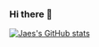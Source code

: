 ### Hi there 👋
[![Jaes's GitHub stats](https://github-readme-stats.vercel.app/api?username=Jaeseed&theme=tokyonight)](https://github.com/anuraghazra/github-readme-stats)
<!--
**Jaeseed/Jaeseed** is a ✨ _special_ ✨ repository because its `README.md` (this file) appears on your GitHub profile.

[![Solved.ac Profile](http://mazassumnida.wtf/api/v2/generate_badge?boj=zistor)](https://solved.ac/zistor/)

Here are some ideas to get you started:

- 🔭 I’m currently working on ...
- 🌱 I’m currently learning ...
- 👯 I’m looking to collaborate on ...
- 🤔 I’m looking for help with ...
- 💬 Ask me about ...
- 📫 How to reach me: ...
- 😄 Pronouns: ...
- ⚡ Fun fact: ...
-->
